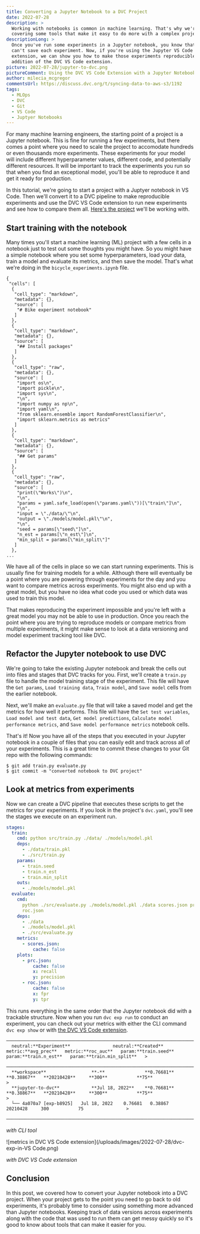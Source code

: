 ```yaml
---
title: Converting a Jupyter Notebook to a DVC Project
date: 2022-07-28
description: >
  Working with notebooks is common in machine learning. That's why we're
  covering some tools that make it easy to do more with a complex project.
descriptionLong: >
  Once you've run some experiments in a Jupyter notebook, you know that you
  can't save each experiment. Now, if you're using the Jupyter VS Code
  extension, we can show you how to make those experiments reproducible with the
  addition of the DVC VS Code extension.
picture: 2022-07-28/jupyter-to-dvc.png
pictureComment: Using the DVC VS Code Extension with a Jupyter Notebook
author: milecia_mcgregor
commentsUrl: https://discuss.dvc.org/t/syncing-data-to-aws-s3/1192
tags:
  - MLOps
  - DVC
  - Git
  - VS Code
  - Juptyer Notebooks
---
```


For many machine learning engineers, the starting point of a project is a
Jupyter notebook. This is fine for running a few experiments, but there comes a
point where you need to scale the project to accomodate hundreds or even
thousands more experiments. These experiments for your model will include
different hyperparameter values, different code, and potentially different
resources. It will be important to track the experiments you run so that when
you find an exceptional model, you'll be able to reproduce it and get it ready
for production.

In this tutorial, we're going to start a project with a Juptyer notebook in VS
Code. Then we'll convert it to a DVC pipeline to make reproducible experiments
and use the DVC VS Code extension to run new experiments and see how to compare
them all.
[Here's the project](https://github.com/iterative/stale-model-example/tree/jupyter-to-dvc)
we'll be working with.

## Start training with the notebook

Many times you'll start a machine learning (ML) project with a few cells in a
notebook just to test out some thoughts you might have. So you might have a
simple notebook where you set some hyperparameters, load your data, train a
model and evaluate its metrics, and then save the model. That's what we're doing
in the `bicycle_experiments.ipynb` file.

```ipynb
{
 "cells": [
  {
   "cell_type": "markdown",
   "metadata": {},
   "source": [
    "# Bike experiment notebook"
   ]
  },
  {
   "cell_type": "markdown",
   "metadata": {},
   "source": [
    "## Install packages"
   ]
  },
  {
   "cell_type": "raw",
   "metadata": {},
   "source": [
    "import os\n",
    "import pickle\n",
    "import sys\n",
    "\n",
    "import numpy as np\n",
    "import yaml\n",
    "from sklearn.ensemble import RandomForestClassifier\n",
    "import sklearn.metrics as metrics"
   ]
  },
  {
   "cell_type": "markdown",
   "metadata": {},
   "source": [
    "## Get params"
   ]
  },
  {
   "cell_type": "raw",
   "metadata": {},
   "source": [
    "print(\"Works\")\n",
    "\n",
    "params = yaml.safe_load(open(\"params.yaml\"))[\"train\"]\n",
    "\n",
    "input = \"./data/\"\n",
    "output = \"./models/model.pkl\"\n",
    "\n",
    "seed = params[\"seed\"]\n",
    "n_est = params[\"n_est\"]\n",
    "min_split = params[\"min_split\"]"
   ]
  },
...
```

We have all of the cells in place so we can start running experiments. This is
usually fine for training models for a while. Although there will eventually be
a point where you are powering through experiments for the day and you want to
compare metrics across experiments. You might also end up with a great model,
but you have no idea what code you used or which data was used to train this
model.

That makes reproducing the experiment impossible and you're left with a great
model you may not be able to use in production. Once you reach the point where
you are trying to reproduce models or compare metrics from multiple experiments,
it might make sense to look at a data versioning and model experiment tracking
tool like DVC.

## Refactor the Jupyter notebook to use DVC

We're going to take the existing Jupyter notebook and break the cells out into
files and stages that DVC tracks for you. First, we'll create a `train.py` file
to handle the model training stage of the experiment. This file will have the
`Get params`, `Load training data`, `Train model`, and `Save model` cells from
the earlier notebook.

Next, we'll make an `evaluate.py` file that will take a saved model and get the
metrics for how well it performs. This file will have the `Set test variables`,
`Load model and test data`, `Get model predictions`,
`Calculate model performance metrics`, and `Save model performance metrics`
notebook cells.

That's it! Now you have all of the steps that you executed in your Jupyter
notebook in a couple of files that you can easily edit and track across all of
your experiments. This is a great time to commit these changes to your Git repo
with the following commands:

```cli
$ git add train.py evaluate.py
$ git commit -m "converted notebook to DVC project"
```

## Look at metrics from experiments

Now we can create a DVC pipeline that executes these scripts to get the metrics
for your experiments. If you look in the project's `dvc.yaml`, you'll see the
stages we execute on an experiment run.

```yaml
stages:
  train:
    cmd: python src/train.py ./data/ ./models/model.pkl
    deps:
      - ./data/train.pkl
      - ./src/train.py
    params:
      - train.seed
      - train.n_est
      - train.min_split
    outs:
      - ./models/model.pkl
  evaluate:
    cmd:
      python ./src/evaluate.py ./models/model.pkl ./data scores.json prc.json
      roc.json
    deps:
      - ./data
      - ./models/model.pkl
      - ./src/evaluate.py
    metrics:
      - scores.json:
          cache: false
    plots:
      - prc.json:
          cache: false
          x: recall
          y: precision
      - roc.json:
          cache: false
          x: fpr
          y: tpr
```

This runs everything in the same order that the Jupyter notebook did with a
trackable structure. Now when you run `dvc exp run` to conduct an experiment,
you can check out your metrics with either the CLI command `dvc exp show` or
with
[the DVC VS Code extension](https://marketplace.visualstudio.com/items?itemName=Iterative.dvc).

```dvctable
─────────────────────────────────────────────────────────────────────────────────────────────────────────────>
  neutral:**Experiment**                neutral:**Created**        metric:**avg_prec**   metric:**roc_auc**   param:**train.seed**   param:**train.n_est**   param:**train.min_split**   >
 ────────────────────────────────────────────────────────────────────────────────────────────────────────────>
  **workspace**                 **-**               **0.76681**   **0.38867**   **20210428**     **300**           **75**                >
  **jupyter-to-dvc**            **Jul 18, 2022**    **0.76681**   **0.38867**   **20210428**     **300**           **75**                >
  └── 4a070a7 [exp-b8925]   Jul 18, 2022    0.76681   0.38867   20210428     300           75                >
 ────────────────────────────────────────────────────────────────────────────────────────────────────────────>
```

_with CLI tool_

![metrics in DVC VS Code extension](/uploads/images/2022-07-28/dvc-exp-in-VS
Code.png)

_with DVC VS Code extension_

## Conclusion

In this post, we covered how to convert your Jupyter notebook into a DVC
project. When your project gets to the point you need to go back to old
experiments, it's probably time to consider using something more advanced than
Jupyter notebooks. Keeping track of data versions across experiments along with
the code that was used to run them can get messy quickly so it's good to know
about tools that can make it easier for you.

